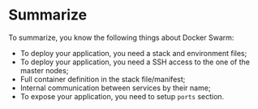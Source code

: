 # Summarize

To summarize, you know the following things about Docker Swarm:

- To deploy your application, you need a stack and environment files;
- To deploy your application, you need a SSH access to the one of the master nodes;
- Full container definition in the stack file/manifest;
- Internal communication between services by their name;
- To expose your application, you need to setup `ports` section.